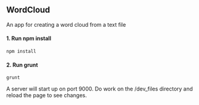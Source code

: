 ## WordCloud
An app for creating a word cloud from a text file

#### 1. Run npm install
    npm install
        
#### 2. Run grunt
    grunt
A server will start up on port 9000. Do work on the /dev_files directory and reload the page to see changes.
